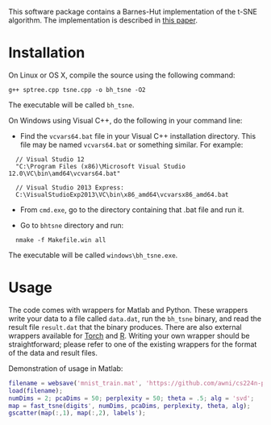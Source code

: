 
This software package contains a Barnes-Hut implementation of the t-SNE algorithm. The implementation is described in [this paper](http://lvdmaaten.github.io/publications/papers/JMLR_2014.pdf).


# Installation #

On Linux or OS X, compile the source using the following command:

```
g++ sptree.cpp tsne.cpp -o bh_tsne -O2
```

The executable will be called `bh_tsne`.

On Windows using Visual C++, do the following in your command line:

- Find the `vcvars64.bat` file in your Visual C++ installation directory. This file may be named `vcvars64.bat` or something similar. For example:

```
  // Visual Studio 12
  "C:\Program Files (x86)\Microsoft Visual Studio 12.0\VC\bin\amd64\vcvars64.bat"

  // Visual Studio 2013 Express:
  C:\VisualStudioExp2013\VC\bin\x86_amd64\vcvarsx86_amd64.bat
```

- From `cmd.exe`, go to the directory containing that .bat file and run it.

- Go to `bhtsne` directory and run:

```
  nmake -f Makefile.win all
```

The executable will be called `windows\bh_tsne.exe`.

# Usage #

The code comes with wrappers for Matlab and Python. These wrappers write your data to a file called `data.dat`, run the `bh_tsne` binary, and read the result file `result.dat` that the binary produces. There are also external wrappers available for [Torch](https://github.com/clementfarabet/manifold) and [R](https://github.com/jkrijthe/Rtsne). Writing your own wrapper should be straightforward; please refer to one of the existing wrappers for the format of the data and result files.

Demonstration of usage in Matlab:

```matlab
filename = websave('mnist_train.mat', 'https://github.com/awni/cs224n-pa4/blob/master/Simple_tSNE/mnist_train.mat?raw=true');
load(filename);
numDims = 2; pcaDims = 50; perplexity = 50; theta = .5; alg = 'svd';
map = fast_tsne(digits', numDims, pcaDims, perplexity, theta, alg);
gscatter(map(:,1), map(:,2), labels');
```
